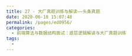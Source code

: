 ```yaml
---
title: 27 - 大厂真题训练与解读——头条真题
date: 2020-06-18 15:07:48
permalink: /pages/ed0956/
categories:
  - 前端算法与数据结构面试：底层逻辑解读与大厂真题训练
tags:
  - 
---
```

